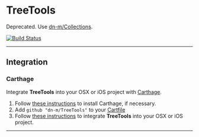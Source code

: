 # TreeTools

Deprecated. Use [dn-m/Collections](https://github.com/dn-m/Collections).

[![Build Status](https://travis-ci.org/dn-m/TreeTools.svg?branch=master)](https://travis-ci.org/dn-m/TreeTools)

***

<a name="integration"></a>
## Integration

### Carthage
Integrate **TreeTools** into your OSX or iOS project with [Carthage](https://github.com/Carthage/Carthage).

1. Follow [these instructions](https://github.com/Carthage/Carthage#installing-carthage) to install Carthage, if necessary.
2. Add `github "dn-m/TreeTools"` to your [Cartfile](https://github.com/Carthage/Carthage/blob/master/Documentation/Artifacts.md#cartfile) 
3. Follow [these instructions](https://github.com/Carthage/Carthage#adding-frameworks-to-an-application) to integrate **TreeTools** into your OSX or iOS project.

***
